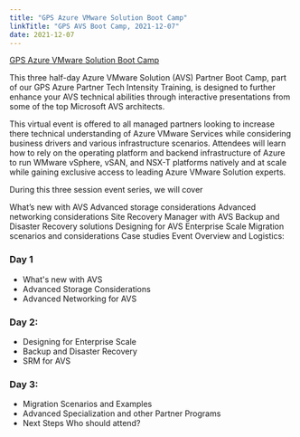 ```yaml
---
title: "GPS Azure VMware Solution Boot Camp"
linkTitle: "GPS AVS Boot Camp, 2021-12-07"
date: 2021-12-07
---
```


[GPS Azure VMware Solution Boot Camp](https://msuspartners.eventbuilder.com/GPSAzureVMwareSolutionBootCamp)

This three half-day Azure VMware Solution (AVS) Partner Boot Camp, part of our
GPS Azure Partner Tech Intensity Training, is designed to further enhance your
AVS technical abilities through interactive presentations from some of the top
Microsoft AVS architects.

This virtual event is offered to all managed partners looking to increase there
technical understanding of Azure VMware Services while considering business
drivers and various infrastructure scenarios. Attendees will learn how to rely
on the operating platform and backend infrastructure of Azure to run WMware
vSphere, vSAN, and NSX-T platforms natively and at scale while gaining exclusive
access to leading Azure VMware Solution experts.

During this three session event series, we will cover

What’s new with AVS Advanced storage considerations Advanced networking
considerations Site Recovery Manager with AVS Backup and Disaster Recovery
solutions Designing for AVS Enterprise Scale Migration scenarios and
considerations Case studies Event Overview and Logistics:

### Day 1

- What's new with AVS 
- Advanced Storage Considerations 
- Advanced Networking for AVS


### Day 2:

- Designing for Enterprise Scale 
- Backup and Disaster Recovery 
- SRM for AVS 

### Day 3:

- Migration Scenarios and Examples
- Advanced Specialization and other Partner Programs 
- Next Steps Who should attend?

